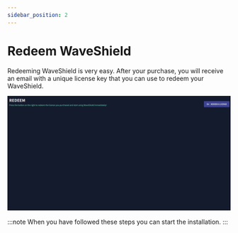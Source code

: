 ```yaml
---
sidebar_position: 2
---
```


# Redeem WaveShield

Redeeming WaveShield is very easy. After your purchase, you will receive an email with a unique license key that you can use to redeem your WaveShield.

![Redeem Gif](img/redeem.gif)

:::note
When you have followed these steps you can start the installation.
:::